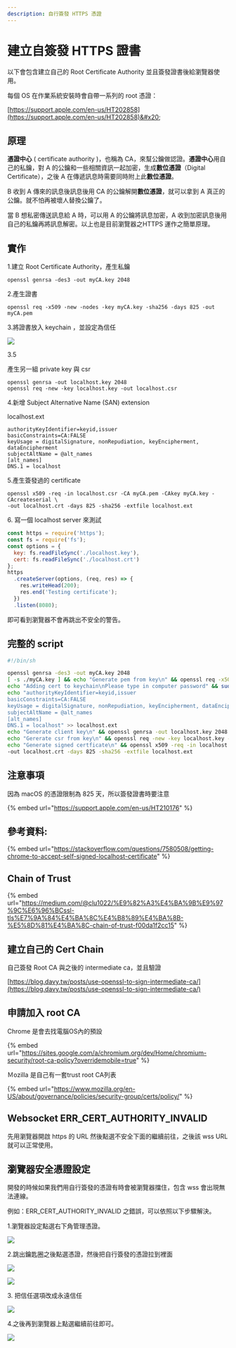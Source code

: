 ```yaml
---
description: 自行簽發 HTTPS 憑證
---
```


# 建立自簽發 HTTPS 證書

以下會包含建立自己的 Root Certificate Authority 並且簽發證書後給瀏覽器使用。

每個 OS 在作業系統安裝時會自帶一系列的 root 憑證：

[https://support.apple.com/en-us/HT202858](https://support.apple.com/en-us/HT202858)&#x20;

## 原理

**憑證中心** ( certificate authority )，也稱為 CA，來幫公鑰做認證。**憑證中心**用自己的私鑰，對 A 的公鑰和一些相關資訊一起加密，生成**數位憑證**（Digital Certificate），之後 A 在傳遞訊息時需要同時附上此**數位憑證**。

B 收到 A 傳來的訊息後訊息後用 CA 的公鑰解開**數位憑證**，就可以拿到 A 真正的公鑰。就不怕再被壞人替換公鑰了。

當 B 想私密傳送訊息給 A 時，可以用 A 的公鑰將訊息加密，A 收到加密訊息後用自己的私鑰再將訊息解密。以上也是目前瀏覽器之HTTPS 運作之簡單原理。

## 實作

1.建立 Root Certificate Authority，產生私鑰

```
openssl genrsa -des3 -out myCA.key 2048
```

2.產生證書

```
openssl req -x509 -new -nodes -key myCA.key -sha256 -days 825 -out myCA.pem
```

3.將證書放入 keychain ，並設定為信任

![](<../.gitbook/assets/螢幕快照 2020-06-12 上午11.46.18.png>)

3.5

產生另一組 private key 與 csr

```
openssl genrsa -out localhost.key 2048
openssl req -new -key localhost.key -out localhost.csr
```



4.新增 Subject Alternative Name (SAN) extension &#x20;

localhost.ext

```
authorityKeyIdentifier=keyid,issuer
basicConstraints=CA:FALSE
keyUsage = digitalSignature, nonRepudiation, keyEncipherment, dataEncipherment
subjectAltName = @alt_names
[alt_names]
DNS.1 = localhost
```

5.產生簽發過的 certificate

```
openssl x509 -req -in localhost.csr -CA myCA.pem -CAkey myCA.key -CAcreateserial \
-out localhost.crt -days 825 -sha256 -extfile localhost.ext
```

6\. 寫一個 localhost server 來測試

```javascript
const https = require('https');
const fs = require('fs');
const options = {
  key: fs.readFileSync('./localhost.key'),
  cert: fs.readFileSync('./localhost.crt')
};
https
  .createServer(options, (req, res) => {
    res.writeHead(200);
    res.end('Testing certificate');
  })
  .listen(8080);
```

即可看到瀏覽器不會再跳出不安全的警告。

## 完整的 script

```bash
#!/bin/sh

openssl genrsa -des3 -out myCA.key 2048
[ -s ./myCA.key ] && echo "Generate pem from key\n" && openssl req -x509 -new -nodes -key myCA.key -sha256 -days 825 -out myCA.pem
echo "Adding cert to keychain\nPlease type in computer password" && sudo security add-trusted-cert -d -r trustRoot -k /Library/Keychains/System.keychain ./myCA.pem
echo "authorityKeyIdentifier=keyid,issuer
basicConstraints=CA:FALSE
keyUsage = digitalSignature, nonRepudiation, keyEncipherment, dataEncipherment
subjectAltName = @alt_names
[alt_names]
DNS.1 = localhost" >> localhost.ext
echo "Generate client key\n" && openssl genrsa -out localhost.key 2048
echo "Gererate csr from key\n" && openssl req -new -key localhost.key -out localhost.csr
echo "Generate signed certficate\n" && openssl x509 -req -in localhost.csr -CA myCA.pem -CAkey myCA.key -CAcreateserial \
-out localhost.crt -days 825 -sha256 -extfile localhost.ext
```

## 注意事項

因為 macOS 的憑證限制為 825 天，所以簽發證書時要注意

{% embed url="https://support.apple.com/en-us/HT210176" %}

## 參考資料:

{% embed url="https://stackoverflow.com/questions/7580508/getting-chrome-to-accept-self-signed-localhost-certificate" %}

## Chain of Trust

{% embed url="https://medium.com/@clu1022/%E9%82%A3%E4%BA%9B%E9%97%9C%E6%96%BCssl-tls%E7%9A%84%E4%BA%8C%E4%B8%89%E4%BA%8B-%E5%8D%81%E4%BA%8C-chain-of-trust-f00da1f2cc15" %}

## 建立自己的 Cert Chain

自己簽發 Root CA 與之後的 intermediate ca，並且驗證

[https://blog.davy.tw/posts/use-openssl-to-sign-intermediate-ca/](https://blog.davy.tw/posts/use-openssl-to-sign-intermediate-ca/)

## 申請加入 root CA

Chrome 是會去找電腦OS內的預設

{% embed url="https://sites.google.com/a/chromium.org/dev/Home/chromium-security/root-ca-policy?overridemobile=true" %}

Ｍozilla 是自己有一套trust root CA列表

{% embed url="https://www.mozilla.org/en-US/about/governance/policies/security-group/certs/policy/" %}

## Websocket ERR\_CERT\_AUTHORITY\_INVALID

先用瀏覽器開啟 https 的 URL 然後點選不安全下面的繼續前往，之後該 wss URL 就可以正常使用。

## 瀏覽器安全憑證設定

開發的時候如果我們用自行簽發的憑證有時會被瀏覽器擋住，包含 wss 會出現無法連線。

例如：ERR\_CERT\_AUTHORITY\_INVALID 之錯誤，可以依照以下步驟解決。

1.瀏覽器設定點選右下角管理憑證。

![](<../.gitbook/assets/截圖 2021-08-11 下午2.02.40.png>)

2.跳出鑰匙圈之後點選憑證，然後把自行簽發的憑證拉到裡面

![](<../.gitbook/assets/截圖 2021-08-11 下午2.02.57.png>)

![](<../.gitbook/assets/截圖 2021-08-11 下午2.02.47.png>)

3\. 把信任選項改成永遠信任

![](<../.gitbook/assets/截圖 2021-08-11 下午2.06.04.png>)

4.之後再到瀏覽器上點選繼續前往即可。

![](<../.gitbook/assets/截圖 2021-08-11 下午2.03.03.png>)
